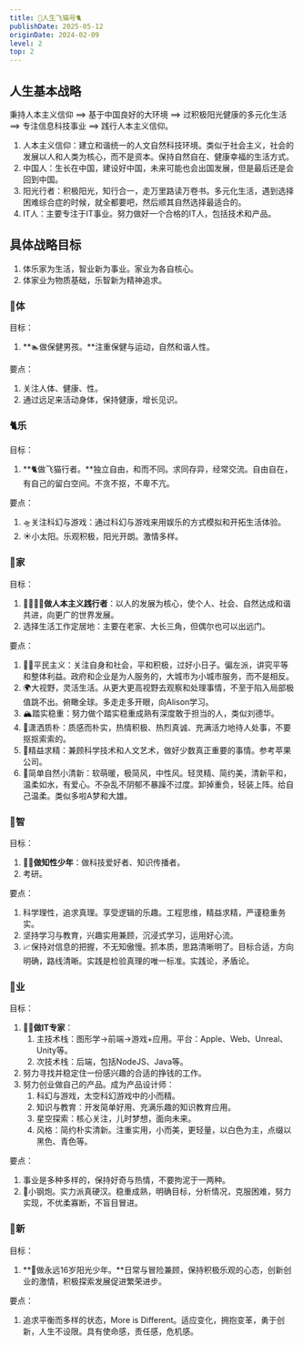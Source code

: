 ```yaml
---
title: 🚀人生飞猫号🐈
publishDate: 2025-05-12
originDate: 2024-02-09
level: 2
top: 2
---
```


## 人生基本战略

秉持人本主义信仰 ==> 基于中国良好的大环境 ==> 过积极阳光健康的多元化生活 ==> 专注信息科技事业 ==> 践行人本主义信仰。

1. 人本主义信仰：建立和谐统一的人文自然科技环境。类似于社会主义，社会的发展以人和人类为核心，而不是资本。保持自然自在、健康幸福的生活方式。
2. 中国人：生长在中国，建设好中国，未来可能也会出国发展，但是最后还是会回到中国。
3. 阳光行者：积极阳光，知行合一，走万里路读万卷书。多元化生活，遇到选择困难综合症的时候，就全都要吧，然后顺其自然选择最适合的。
4. IT人：主要专注于IT事业。努力做好一个合格的IT人，包括技术和产品。

## 具体战略目标

1. 体乐家为生活，智业新为事业。家业为各自核心。
2. 体家业为物质基础，乐智新为精神追求。

### 🐙体

目标：
1. **🏊做保健男孩。**注重保健与运动，自然和谐人性。

要点：
1. 关注人体、健康、性。
2. 通过远足来活动身体，保持健康，增长见识。

### 🐈乐

目标：
1. **🐈做飞猫行者。**独立自由，和而不同。求同存异，经常交流。自由自在，有自己的留白空间。不贪不抠，不卑不亢。

要点：
1. 🛸关注科幻与游戏：通过科幻与游戏来用娱乐的方式模拟和开拓生活体验。
2. ☀️小太阳。乐观积极，阳光开朗。激情多样。

### 🐥家

目标：
1. **👨‍👩‍👧‍👦做人本主义践行者**：以人的发展为核心，使个人、社会、自然达成和谐共进，向更广的世界发展。
2. 选择生活工作定居地：主要在老家、大长三角，但偶尔也可以出远门。

要点：
1. 🧑‍🌾平民主义：关注自身和社会，平和积极，过好小日子。偏左派，讲究平等和整体利益。政府和企业是为人服务的，大城市为小城市服务，而不是相反。
2. 🌍大视野，灵活生活。从更大更高视野去观察和处理事情，不至于陷入局部极值跳不出。俯瞰全球。多走走多开眼，向Alison学习。
3. 🏔踏实稳重：努力做个踏实稳重成熟有深度敢于担当的人，类似刘德华。
4. 🐣潇洒质朴：质感而朴实，热情积极、热烈真诚、充满活力地待人处事，不要抠抠索索的。
5. 🔬精益求精：兼顾科学技术和人文艺术，做好少数真正重要的事情。参考苹果公司。
6. 🧚简单自然小清新：软萌暖，极简风，中性风。轻灵精、简约美，清新平和，温柔如水，有爱心。不杂乱不阴郁不暴躁不过度。卸掉重负，轻装上阵。给自己温柔。类似多啦A梦和大雄。

### 🦜智

目标：
1. **🧑‍🔬做知性少年**：做科技爱好者、知识传播者。
2. 考研。

要点：
1. 科学理性，追求真理。享受逻辑的乐趣。工程思维，精益求精，严谨稳重务实。
2. 坚持学习与教育，兴趣实用兼顾，沉浸式学习，运用好心流。
3. 📈保持对信息的把握，不无知傲慢。抓本质，思路清晰明了。目标合适，方向明确，路线清晰。实践是检验真理的唯一标准。实践论，矛盾论。

### 🐬业

目标：
1. **🧑‍💻做IT专家**：
   1. 主技术栈：图形学->前端->游戏+应用。平台：Apple、Web、Unreal、Unity等。
   2. 次技术栈：后端，包括NodeJS、Java等。
2. 努力寻找并稳定住一份感兴趣的合适的挣钱的工作。
3. 努力创业做自己的产品。成为产品设计师：
    1. 科幻与游戏，太空科幻游戏中的小而精。
    2. 知识与教育：开发简单好用、充满乐趣的知识教育应用。
    3. 星空探索：核心关注，儿时梦想，面向未来。
    4. 风格：简约朴实清新。注重实用，小而美，更轻量，以白色为主，点缀以黑色、青色等。

要点：
1. 事业是多种多样的，保持好奇与热情，不要拘泥于一两种。
2. 🚀小钢炮。实力派真硬汉。稳重成熟，明确目标，分析情况，克服困难，努力实现，不优柔寡断，不盲目冒进。

### 🦄新

目标：
1.  **🤹做永远16岁阳光少年。**日常与冒险兼顾，保持积极乐观的心态，创新创业的激情，积极探索发展促进繁荣进步。

要点：
1. 追求平衡而多样的状态，More is Different。适应变化，拥抱变革，勇于创新，人生不设限。具有使命感，责任感，危机感。
